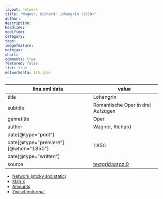 ```yaml
---
layout: network
title: "Wagner, Richard: Lohengrin (1850)"
author:
description:
headline:
modified:
category:
tags:
imagefeature: 
mathjax: 
chart: 
comments: true
featured: false
list: true
networkdata: 175.json
---
```

lina.xml data  | value
------------- | -------------
title|Lohengrin
subtitle|Romantische Oper in drei Aufzügen
genretitle|Oper
author|Wagner, Richard
date[@type="print"]|
date[@type="premiere"][@when="1850"]|1850
date[@type="written"]|
source|[textgrid:wzpz.0](https://textgridlab.org/1.0/tgcrud-public/rest/textgrid:wzpz.0/data)



* [Network (sticky and static)](/network175)
* [Matrix](/matrix175)
* [Amounts](/amounts175)
* [Zwischenformat](/lina175 )
